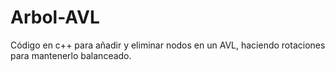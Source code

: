 # Arbol-AVL
Código en c++ para añadir y eliminar nodos en un AVL, haciendo rotaciones para mantenerlo balanceado.
